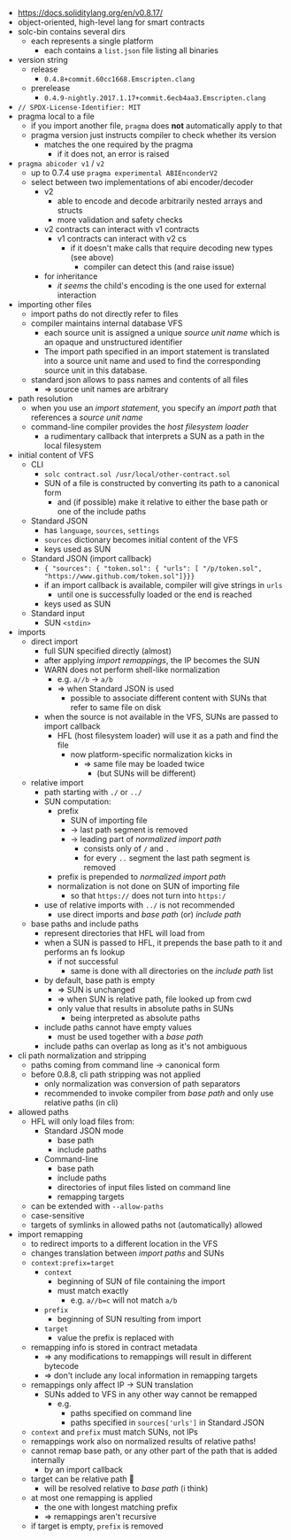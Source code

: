 - https://docs.soliditylang.org/en/v0.8.17/
- object-oriented, high-level lang for smart contracts
- solc-bin contains several dirs
	- each represents a single platform
		- each contains a `list.json` file listing all binaries
- version string
	- release
		- `0.4.8+commit.60cc1668.Emscripten.clang`
	- prerelease
		- `0.4.9-nightly.2017.1.17+commit.6ecb4aa3.Emscripten.clang`
- `// SPDX-License-Identifier: MIT`
- pragma local to a file
	- if you import another file, `pragma` does **not** automatically apply to that
	- pragma version just instructs compiler to check whether its version
		- matches the one required by the pragma
			- if it does not, an error is raised
- `pragma abicoder v1` / `v2`
	- up to 0.7.4 use `pragma experimental ABIEnconderV2`
	- select between two implementations of abi encoder/decoder
		- v2
			- able to encode and decode arbitrarily nested arrays and structs
			- more validation and safety checks
		- v2 contracts can interact with v1 contracts
			- v1 contracts can interact with v2 cs
				- if it doesn't make calls that require decoding new types (see above)
					- compiler can detect this (and raise issue)
		- for inheritance
			- _it seems_ the child's encoding is the one used for external interaction
- importing other files
	- import paths do not directly refer to files
	- compiler maintains internal database VFS
		- each source unit is assigned a unique *source unit name* which is an opaque and unstructured identifier
		- The import path specified in an import statement is translated into a source unit name and used to find the corresponding source unit in this database.
	- standard json allows to pass names and contents of all files
		- => source unit names are arbitrary
- path resolution
	- when you use an _import statement_, you specify an _import path_ that references a _source unit name_
	- command-line compiler provides the _host filesystem loader_
		- a rudimentary callback that interprets a SUN as a path in the local filesystem
- initial content of VFS
	- CLI
		- `solc contract.sol /usr/local/other-contract.sol`
		- SUN of a file is constructed by converting its path to a canonical form
			- and (if possible) make it relative to either the base path or one of the include paths
	- Standard JSON
		- has `language`, `sources`, `settings`
		- `sources` dictionary becomes initial content of the VFS
		- keys used as SUN
	- Standard JSON (import callback)
		- `{ "sources": { "token.sol": { "urls": [ "/p/token.sol", "https://www.github.com/token.sol"]}}}`
		- if an import callback is available, compiler will give strings in `urls`
			- until one is successfully loaded or the end is reached
		- keys used as SUN
	- Standard input
		- SUN `<stdin>`
- imports
	- direct import
		- full SUN specified directly (almost)
		- after applying _import remappings_, the IP becomes the SUN
		- WARN does not perform shell-like normalization
			- e.g. `a//b` -> `a/b`
			- => when Standard JSON is used
				- possible to associate different content with SUNs that refer to same file on disk
		- when the source is not available in the VFS, SUNs are passed to import callback
			- HFL (host filesystem loader) will use it as a path and find the file
				- now platform-specific normalization kicks in
					- => same file may be loaded twice
						- (but SUNs will be different)
	- relative import
		- path starting with `./` or `../`
		- SUN computation:
			- prefix
				- SUN of importing file
				- -> last path segment is removed
				- -> leading part of _normalized import path_
					- consists only of `/` and `.`
					- for every `..` segment the last path segment is removed
			- prefix is prepended to _normalized import path_
			- normalization is not done on SUN of importing file
				- so that `https://` does not turn into `https:/`
		- use of relative imports with `../` is not recommended
			- use direct imports and _base path_ (or) _include path_
	- base paths and include paths
		- represent directories that HFL will load from
		- when a SUN is passed to HFL, it prepends the base path to it and performs an fs lookup
			- if not successful
				- same is done with all directories on the _include path_ list
		- by default, base path is empty
			- => SUN is unchanged
			- => when SUN is relative path, file looked up from cwd
			- only value that results in absolute paths in SUNs
				- being interpreted as absolute paths
		- include paths cannot have empty values
			- must be used together with a _base path_
		- include paths can overlap as long as it's not ambiguous
- cli path normalization and stripping
	- paths coming from command line -> canonical form
	- before 0.8.8, cli path stripping was not applied
		- only normalization was conversion of path separators
		- recommended to invoke compiler from _base path_ and only use relative paths (in cli)
- allowed paths
	- HFL will only load files from:
		- Standard JSON mode
			- base path
			- include paths
		- Command-line
			- base path
			- include paths
			- directories of input files listed on command line
			- remapping targets
	- can be extended with `--allow-paths`
	- case-sensitive
	- targets of symlinks in allowed paths not (automatically) allowed
- import remapping
	- to redirect imports to a different location in the VFS
	- changes translation between _import paths_ and SUNs
	- `context:prefix=target`
		- `context`
			- beginning of SUN of file containing the import
			- must match exactly
				- e.g. `a//b=c` will not match `a/b`
		- `prefix`
			- beginning of SUN resulting from import
		- `target`
			- value the prefix is replaced with
	- remapping info is stored in contract metadata
		- => any modifications to remappings will result in different bytecode
		- => don't include any local information in remapping targets
	- remappings only affect IP -> SUN translation
		- SUNs added to VFS in any other way cannot be remapped
			- e.g.
				- paths specified on command line
				- paths specified in `sources['urls']` in Standard JSON
	- `context` and `prefix` must match SUNs, not IPs
	- remappings work also on normalized results of relative paths!
	- cannot remap base path, or any other part of the path that is added internally
		- by an import callback
	- target can be relative path 👀
		- will be resolved relative to _base path_ (i think)
	- at most one remapping is applied
		- the one with longest matching prefix
		- => remappings aren't recursive
	- if target is empty, `prefix` is removed